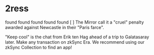 # 2ress
found
found
found
found
found
[
]
The Mirror call it a "cruel" penalty awarded against Newcastle in their "Paris farce".

"Keep cool" is the chat from Erik ten Hag ahead of a trip to Galatasaray later.
Make any transaction on zkSync Era. We recommend using our zkSync Collection to find an app!

